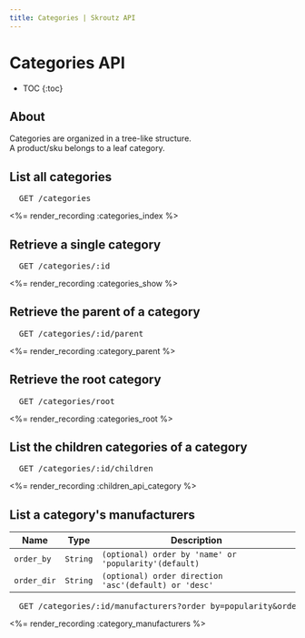 ```yaml
---
title: Categories | Skroutz API
---
```


# Categories API

* TOC
{:toc}

## About

Categories are organized in a tree-like structure.  
A product/sku belongs to a leaf category.

## List all categories

<pre class="terminal">
  GET /categories
</pre>

<%= render_recording :categories_index %>

## Retrieve a single category

<pre class="terminal">
  GET /categories/:id
</pre>

<%= render_recording :categories_show %>

## Retrieve the parent of a category

<pre class="terminal">
  GET /categories/:id/parent
</pre>

<%= render_recording :category_parent %>

## Retrieve the root category

<pre class="terminal">
  GET /categories/root
</pre>

<%= render_recording :categories_root %>

## List the children categories of a category

<pre class="terminal">
  GET /categories/:id/children
</pre>

<%= render_recording :children_api_category %>

## List a category's manufacturers

Name | Type | Description
-----| -----| -----------
`order_by` | `String` | `(optional) order by 'name' or 'popularity'(default)`
`order_dir` | `String` | `(optional) order direction 'asc'(default) or 'desc'`


<pre class="terminal">
  GET /categories/:id/manufacturers?order_by=popularity&order_dir=desc
</pre>

<%= render_recording :category_manufacturers %>
